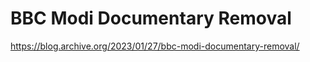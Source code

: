 # BBC Modi Documentary Removal 
 <https://blog.archive.org/2023/01/27/bbc-modi-documentary-removal/>